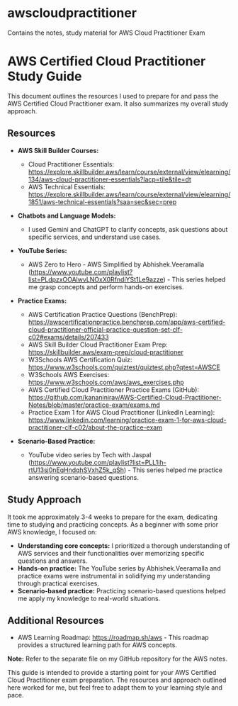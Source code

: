 # awscloudpractitioner
Contains the notes, study material for AWS Cloud Practitioner Exam

# AWS Certified Cloud Practitioner Study Guide

This document outlines the resources I used to prepare for and pass the AWS Certified Cloud Practitioner exam. It also summarizes my overall study approach.

## Resources

* **AWS Skill Builder Courses:**
    * Cloud Practitioner Essentials: https://explore.skillbuilder.aws/learn/course/external/view/elearning/134/aws-cloud-practitioner-essentials?lacp=tile&tile=dt
    * AWS Technical Essentials: https://explore.skillbuilder.aws/learn/course/external/view/elearning/1851/aws-technical-essentials?saa=sec&sec=prep
      
* **Chatbots and Language Models:**
    * I used Gemini and ChatGPT to clarify concepts, ask questions about specific services, and understand use cases.
      
* **YouTube Series:**
    * AWS Zero to Hero - AWS Simplified by Abhishek.Veeramalla (https://www.youtube.com/playlist?list=PLdpzxOOAlwvLNOxX0RfndiYSt1Le9azze) - This series helped me grasp concepts and perform hands-on exercises.
      
* **Practice Exams:**
    * AWS Certification Practice Questions (BenchPrep): https://awscertificationpractice.benchprep.com/app/aws-certified-cloud-practitioner-official-practice-question-set-clf-c02#exams/details/207433
    * AWS Skill Builder Cloud Practitioner Exam Prep: https://skillbuilder.aws/exam-prep/cloud-practitioner
    * W3Schools AWS Certification Quiz: https://www.w3schools.com/quiztest/quiztest.php?qtest=AWSCE
    * W3Schools AWS Exercises: https://www.w3schools.com/aws/aws_exercises.php
    * AWS Certified Cloud Practitioner Practice Exams (GitHub): https://github.com/kananinirav/AWS-Certified-Cloud-Practitioner-Notes/blob/master/practice-exam/exams.md
    * Practice Exam 1 for AWS Cloud Practitioner (LinkedIn Learning): https://www.linkedin.com/learning/practice-exam-1-for-aws-cloud-practitioner-clf-c02/about-the-practice-exam

* **Scenario-Based Practice:**
    * YouTube video series by Tech with Jaspal (https://www.youtube.com/playlist?list=PLL1ih-rtU13sj0nEqHndqhSVxhZ5k_qSh) - This series helped me practice answering scenario-based questions.

## Study Approach

It took me approximately 3-4 weeks to prepare for the exam, dedicating time to studying and practicing concepts. As a beginner with some prior AWS knowledge, I focused on:

* **Understanding core concepts:** I prioritized a thorough understanding of AWS services and their functionalities over memorizing specific questions and answers.
* **Hands-on practice:** The YouTube series by Abhishek.Veeramalla and practice exams were instrumental in solidifying my understanding through practical exercises.
* **Scenario-based practice:** Practicing scenario-based questions helped me apply my knowledge to real-world situations.

## Additional Resources

* AWS Learning Roadmap: https://roadmap.sh/aws - This roadmap provides a structured learning path for AWS concepts.

**Note:** Refer to the separate file on my GitHub repository for the AWS notes.

This guide is intended to provide a starting point for your AWS Certified Cloud Practitioner exam preparation. The resources and approach outlined here worked for me, but feel free to adapt them to your learning style and pace.
